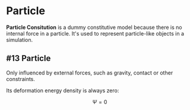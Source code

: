 # Particle

**Particle Consitution** is a dummy constitutive model because there is no internal force in a particle. It's used to represent particle-like objects in a simulation.

## #13 Particle

Only influenced by external forces, such as gravity, contact or other constraints. 

Its deformation energy density is always zero:

$$
\Psi = 0
$$

